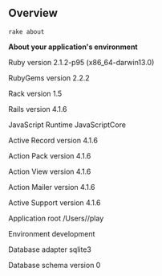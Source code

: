 ## Overview

	rake about
 
**About your application's environment**

Ruby version              2.1.2-p95 (x86_64-darwin13.0)

RubyGems version          2.2.2

Rack version              1.5

Rails version             4.1.6

JavaScript Runtime        JavaScriptCore

Active Record version     4.1.6

Action Pack version       4.1.6

Action View version       4.1.6

Action Mailer version     4.1.6

Active Support version    4.1.6

Application root          /Users/<username>/play

Environment               development

Database adapter          sqlite3

Database schema version   0

